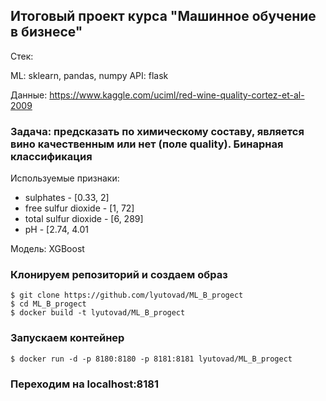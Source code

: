 ## Итоговый проект курса "Машинное обучение в бизнесе"

Стек:

ML: sklearn, pandas, numpy API: flask 

Данные: <https://www.kaggle.com/uciml/red-wine-quality-cortez-et-al-2009>

### Задача: предсказать по химическому составу, является вино качественным или нет (поле quality). Бинарная классификация

Используемые признаки:

- sulphates - [0.33, 2]
- free sulfur dioxide - [1, 72]
- total sulfur dioxide - [6, 289]
- pH - [2.74, 4.01

Модель: XGBoost


### Клонируем репозиторий и создаем образ
```
$ git clone https://github.com/lyutovad/ML_B_progect
$ cd ML_B_progect
$ docker build -t lyutovad/ML_B_progect
```

### Запускаем контейнер

```
$ docker run -d -p 8180:8180 -p 8181:8181 lyutovad/ML_B_progect
```

### Переходим на localhost:8181
